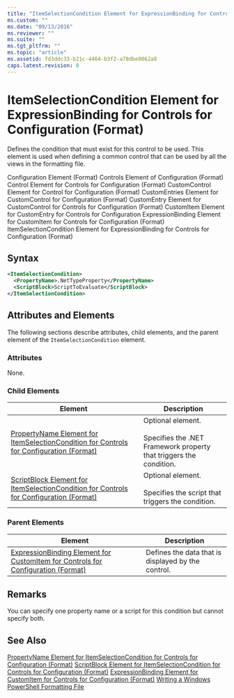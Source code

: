 ```yaml
---
title: "ItemSelectionCondition Element for ExpressionBinding for Controls for Configuration (Format) | Microsoft Docs"
ms.custom: ""
ms.date: "09/13/2016"
ms.reviewer: ""
ms.suite: ""
ms.tgt_pltfrm: ""
ms.topic: "article"
ms.assetid: fd3ddc33-b21c-4464-b3f2-a78dbe0062a8
caps.latest.revision: 8
---
```

# ItemSelectionCondition Element for ExpressionBinding for Controls for Configuration (Format)
Defines the condition that must exist for this control to be used. This element is used when defining a common control that can be used by all the views in the formatting file.

 Configuration Element (Format)
Controls Element of Configuration (Format)
Control Element for Controls for Configuration (Format)
CustomControl Element for Control for Configuration (Format)
CustomEntries Element for CustomControl for Configuration (Format)
CustomEntry Element for CustomControl for Controls for Configuration (Format)
CustomItem Element for CustomEntry for Controls for Configuration
ExpressionBinding Element for CustomItem for Controls for Configuration (Format)
ItemSelectionCondition Element for ExpressionBinding for Controls for Configuration (Format)

## Syntax

```xml
<ItemSelectionCondition>
  <PropertyName>.NetTypeProperty</PropertyName>
  <ScriptBlock>ScriptToEvaluate</ScriptBlock>
</ItemSelectionCondition>
```

## Attributes and Elements
 The following sections describe attributes, child elements, and the parent element of the `ItemSelectionCondition` element.

### Attributes
 None.

### Child Elements

|Element|Description|
|-------------|-----------------|
|[PropertyName Element for ItemSelectionCondition for Controls for Configuration (Format)](./propertyname-element-for-itemseclectioncondition-for-controls-for-configuration-format.md)|Optional element.<br /><br /> Specifies the .NET Framework property that triggers the condition.|
|[ScriptBlock Element for ItemSelectionCondition for Controls for Configuration (Format)](./scriptblock-element-for-itemseclectioncondition-for-controls-for-configuration-format.md)|Optional element.<br /><br /> Specifies the script that triggers the condition.|

### Parent Elements

|Element|Description|
|-------------|-----------------|
|[ExpressionBinding Element for CustomItem for Controls for Configuration (Format)](./expressionbinding-element-for-customitem-for-controls-for-configuration-format.md)|Defines the data that is displayed by the control.|

## Remarks
 You can specify one property name or a script for this condition but cannot specify both.

## See Also
 [PropertyName Element for ItemSelectionCondition for Controls for Configuration (Format)](./propertyname-element-for-itemseclectioncondition-for-controls-for-configuration-format.md)
 [ScriptBlock Element for ItemSelectionCondition for Controls for Configuration (Format)](./scriptblock-element-for-itemseclectioncondition-for-controls-for-configuration-format.md)
 [ExpressionBinding Element for CustomItem for Controls for Configuration (Format)](./expressionbinding-element-for-customitem-for-controls-for-configuration-format.md)
 [Writing a Windows PowerShell Formatting File](./writing-a-windows-powershell-formatting-file.md)
